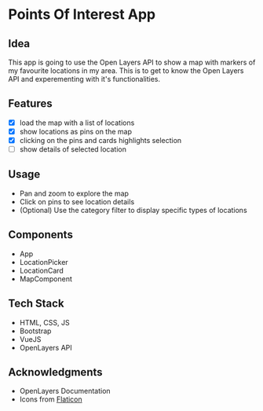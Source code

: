 # Points Of Interest App

## Idea

This app is going to use the Open Layers API to show a map with markers of my favourite locations in my area. This is to get to know the Open Layers API and experementing with it's functionalities.

## Features

- [x] load the map with a list of locations
- [x] show locations as pins on the map
- [x] clicking on the pins and cards highlights selection
- [ ] show details of selected location

## Usage
- Pan and zoom to explore the map
- Click on pins to see location details
- (Optional) Use the category filter to display specific types of locations

## Components

- App
- LocationPicker
- LocationCard
- MapComponent

## Tech Stack

- HTML, CSS, JS
- Bootstrap
- VueJS
- OpenLayers API

## Acknowledgments
- OpenLayers Documentation
- Icons from [Flaticon](https://www.flaticon.com/)
